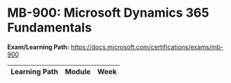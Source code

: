 # MB-900: Microsoft Dynamics 365 Fundamentals

**Exam/Learning Path:** https://docs.microsoft.com/certifications/exams/mb-900

| **Learning Path** | **Module** | **Week** |
|-|-|-|

